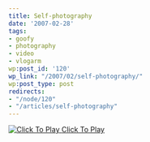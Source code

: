 ```yaml
---
title: Self-photography
date: '2007-02-28'
tags:
- goofy
- photography
- video
- vlogarm
wp:post_id: '120'
wp_link: "/2007/02/self-photography/"
wp:post_type: post
redirects:
- "/node/120"
- "/articles/self-photography"
---
```


[ ![](http://blip.tv/file/get/Bensheldon-Selfphotography203.flv.jpg "Click To Play") ](http://blip.tv/file/get/Bensheldon-Selfphotography203.flv)
[Click To Play](http://blip.tv/file/get/Bensheldon-Selfphotography203.flv)
